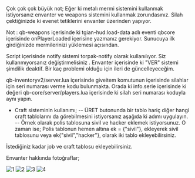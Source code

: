 Çok çok çok büyük not;
Eğer ki metalı mermi sistemini kullanmak istiyorsanız envanter ve weapons sistemini kullanmak zorundasınız. Silah çektiğinizde ki evenet tetiklerini envanter üzerinden yapıyor.

Not : qb-weapons içerisinde ki tgian-hud:load-data adlı eventi qbcore içerisinde onPlayerLoaded içerisine yazmanız gerekiyor. Sunucuya ilk girdiğinizde mermilerinizi yüklemesi açısından.

Script içerisinde notify sistemi torpak-notify olarak kullanılıyor. Siz kullanmıyorsanız değiştirmelisiniz
.
Envanter içerisinde ki "VER" sistemi şimdilik deaktif. Bir kaç problemi olduğu için ileri de güncelleyeceğim.

qb-inventoryv2/server.lua içerisinde giveitem komutunun içerisinde silahlar için seri numarası verme kodu bulunmakta. Orada ki info.serie içerisinde ki değeri qb-core/server/players.lua içerisinde ki silah seri numarası koduyla aynı yapın.

- Craft sisteminin kullanımı;
-- ÜRET butonunda bir tablo hariç diğer hangi craft tablolarını da görebilmesini istiyorsanız aşağıda ki adımı uygulayın.
-- Örnek olarak polis tablosuna sivil ve hacker eklemek istiyorsunuz. O zaman ise; Polis tablonun hemen altına  ek = {"sivil"}, ekleyerek sivil tablosunu veya  ek{"sivil","hacker"}, olarak iki tablo ekleyebilirsiniz.

İstediğiniz kadar job ve craft tablosu ekleyebilirsiniz.

Envanter hakkında fotoğraflar;

![1](https://user-images.githubusercontent.com/73917011/206932038-6d144bcc-dcfd-452d-9fa2-e2a0bb8fc6d2.png)
![2](https://user-images.githubusercontent.com/73917011/206932046-748925e3-2d1e-4b81-a6e1-2b3e9ead3fb1.png)
![3](https://user-images.githubusercontent.com/73917011/206932075-21d745d0-6ca9-4685-9c41-dc0c7769a75f.png)
![4](https://user-images.githubusercontent.com/73917011/206932108-23f4eb07-c97a-41bb-b431-d2c5e5815c64.png)
